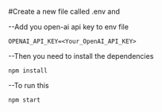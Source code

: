 #Create a new file called .env and

--Add you open-ai api key to env file

```
OPENAI_API_KEY=<Your_OpenAI_API_KEY>
```

--Then you need to install the dependencies

```
npm install
```

--To run this

```
npm start
```

